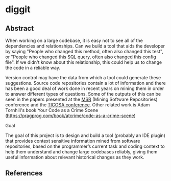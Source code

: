 # diggit

## Abstract

When working on a large codebase, it is easy not to see all of the dependencies and relationships.
Can we build a tool that aids the developer by saying "People who changed this method, often also
changed this test", or "People who changed this SQL query, often also changed this config file". If
we didn't know about this relationship, this could help us to change the code in a reliable way.

Version control may have the data from which a tool could generate these suggestions. Source code
repositories contain a lot of information and there has been a good deal of work done in recent
years on mining them in order to answer different types of questions. Some of the outputs of this
can be seen in the papers presented at the [MSR](http://2013.msrconf.org/program.php) (Mining
Software Repositories) conference and the [TICOSA conference](http://www.ticosa.org/). Other
related work is Adam Tornhill's book Your Code as a Crime Scene
(https://pragprog.com/book/atcrime/code-as-a-crime-scene)

Goal

The goal of this project is to design and build a tool (probably an IDE plugin) that provides
context sensitive information mined from software repositories, based on the programmer’s current
task and coding context to help them understand and change large codebases reliably, giving them
useful information about relevant historical changes as they work.

## References
